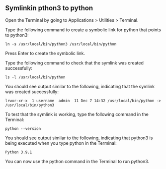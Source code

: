 ## Symlinkin pthon3 to python

Open the Terminal by going to Applications > Utilities > Terminal.

Type the following command to create a symbolic link for python that points to python3:


`ln -s /usr/local/bin/python3 /usr/local/bin/python`

Press Enter to create the symbolic link.

Type the following command to check that the symlink was created successfully:


`ls -l /usr/local/bin/python`

You should see output similar to the following, indicating that the symlink was created successfully:

`lrwxr-xr-x  1 username  admin  11 Dec 7 14:32 /usr/local/bin/python -> /usr/local/bin/python3`

To test that the symlink is working, type the following command in the Terminal:

`python --version`

You should see output similar to the following, indicating that python3 is being executed when you type python in the Terminal:

`Python 3.9.1`

You can now use the python command in the Terminal to run python3.
